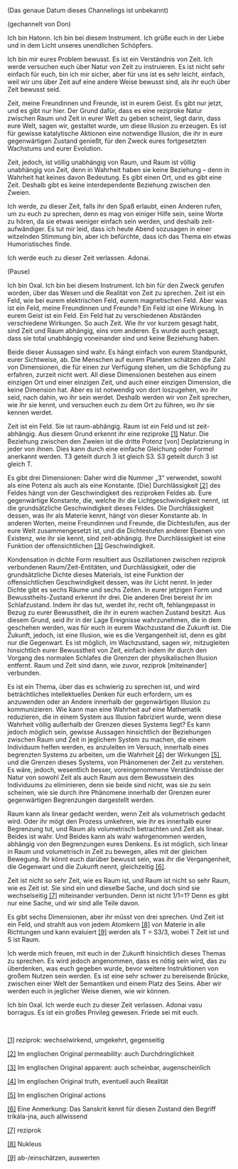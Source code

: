 <p>(Das genaue Datum dieses Channelings ist unbekannt)</p>
<p>(gechannelt von Don)</p>
<p>Ich bin Hatonn. Ich bin bei diesem Instrument. Ich grüße euch in der Liebe und in dem Licht unseres unendlichen Schöpfers.</p>
<p>Ich bin mir eures Problem bewusst. Es ist ein Verständnis von Zeit. Ich werde versuchen euch über Natur von Zeit zu instruieren. Es ist nicht sehr einfach für euch, bin ich mir sicher, aber für uns ist es sehr leicht, einfach, weil wir uns über Zeit auf eine andere Weise bewusst sind, als ihr euch über Zeit bewusst seid. </p>
<p>Zeit, meine Freundinnen und Freunde, ist in eurem Geist. Es gibt nur jetzt, und es gibt nur hier. Der Grund dafür, dass es eine reziproke Natur zwischen Raum und Zeit in eurer Welt zu geben scheint, liegt darin, dass eure Welt, sagen wir, gestaltet wurde, um diese Illusion zu erzeugen. Es ist für gewisse katalytische Aktionen eine notwendige Illusion, die ihr in eure gegenwärtigen Zustand genießt, für den Zweck eures fortgesetzten Wachstums und eurer Evolution.</p>
<p>Zeit, jedoch, ist völlig unabhängig von Raum, und Raum ist völlig unabhängig von Zeit, denn in Wahrheit haben sie keine Beziehung – denn in Wahrheit hat keines davon Bedeutung. Es gibt einen Ort, und es gibt eine Zeit. Deshalb gibt es keine interdependente Beziehung zwischen den Zweien.</p>
<p>Ich werde, zu dieser Zeit, falls ihr den Spaß erlaubt, einen Anderen rufen, um zu euch zu sprechen, denn es mag von einiger Hilfe sein, seine Worte zu hören, da sie etwas weniger einfach sein werden, und deshalb zeit-aufwändiger. Es tut mir leid, dass ich heute Abend sozusagen in einer witzelnden Stimmung bin, aber ich befürchte, dass ich das Thema ein etwas Humoristisches finde.</p>
<p>Ich werde euch zu dieser Zeit verlassen. Adonai.</p>
<p> (Pause)</p>
<p>Ich bin Oxal. Ich bin bei diesem Instrument. Ich bin für den Zweck gerufen worden, über das Wesen und die Realität von Zeit zu sprechen. Zeit ist ein Feld, wie bei eurem elektrischen Feld, eurem magnetischen Feld. Aber was ist ein Feld, meine Freundinnen und Freunde? Ein Feld ist eine Wirkung. In eurem Geist ist ein Feld. Ein Feld hat zu verschiedenen Abständen verschiedene Wirkungen. So auch Zeit. Wie ihr vor kurzem gesagt habt, sind Zeit und Raum abhängig, eins vom anderen. Es wurde auch gesagt, dass sie total unabhängig voneinander sind und keine Beziehung haben.</p>
<p>Beide dieser Aussagen sind wahr. Es hängt einfach von eurem Standpunkt, eurer Sichtweise, ab. Die Menschen auf eurem Planeten schätzen die Zahl von Dimensionen, die für einen zur Verfügung stehen, um die Schöpfung zu erfahren, zurzeit nicht wert. All diese Dimensionen bestehen aus einem einzigen Ort und einer einzigen Zeit, und auch einer einzigen Dimension, die keine Dimension hat. Aber es ist notwendig von dort loszugehen, wo ihr seid, nach dahin, wo ihr sein werdet. Deshalb werden wir von Zeit sprechen, wie ihr sie kennt, und versuchen euch zu dem Ort zu führen, wo ihr sie kennen werdet.</p>
<p>Zeit ist ein Feld. Sie ist raum-abhängig. Raum ist ein Feld und ist zeit-abhängig. Aus diesem Grund erkennt ihr eine reziproke <a id="_ftnref1" href="#_ftn1" name="_ftnref1">[1]</a> Natur. Die Beziehung zwischen den Zweien ist die dritte Potenz [von] Deplatzierung in jeder von ihnen. Dies kann durch eine einfache Gleichung oder Formel anerkannt werden. T3 geteilt durch 3 ist gleich S3. S3 geteilt durch 3 ist gleich T.</p>
<p>Es gibt drei Dimensionen: Daher wird die Nummer „3“ verwendet, sowohl als eine Potenz als auch als eine Konstante. [Die] Durchlässigkeit <a id="_ftnref2" href="#_ftn2" name="_ftnref2">[2]</a> des Feldes hängt von der Geschwindigkeit des reziproken Feldes ab. Eure gegenwärtige Konstante, die, welche ihr die Lichtgeschwindigkeit nennt, ist die grundsätzliche Geschwindigkeit dieses Feldes. Die Durchlässigkeit dessen, was ihr als Materie kennt, hängt von dieser Konstante ab. In anderen Worten, meine Freundinnen und Freunde, die Dichtestufen, aus der eure Welt zusammengesetzt ist, und die Dichtestufen anderer Ebenen von Existenz, wie ihr sie kennt, sind zeit-abhängig. Ihre Durchlässigkeit ist eine Funktion der offensichtlichen <a id="_ftnref3" href="#_ftn3" name="_ftnref3">[3]</a> Geschwindigkeit.</p>
<p>Kondensation in dichte Form resultiert aus Oszillationen zwischen reziprok verbundenen Raum/Zeit-Entitäten, und Durchlässigkeit, oder die grundsätzliche Dichte dieses Materials, ist eine Funktion der offensichtlichen Geschwindigkeit dessen, was ihr Licht nennt. In jeder Dichte gibt es sechs Räume und sechs Zeiten. In eurer jetzigen Form und Bewusstheits-Zustand erkennt ihr drei. Die anderen Drei bereist ihr im Schlafzustand. Indem ihr das tut, werdet ihr, recht oft, fehlangepasst in Bezug zu eurer Bewusstheit, die ihr in eurem wachen Zustand besitzt. Aus diesem Grund, seid ihr in der Lage Ereignisse wahrzunehmen, die in dem geschehen werden, was für euch in eurem Wachzustand die Zukunft ist. Die Zukunft, jedoch, ist eine Illusion, wie es die Vergangenheit ist, denn es gibt nur die Gegenwart. Es ist möglich, im Wachzustand, sagen wir, mitzugleiten hinsichtlich eurer Bewusstheit von Zeit, einfach indem ihr durch den Vorgang des normalen Schlafes die Grenzen der physikalischen Illusion entfernt. Raum und Zeit sind dann, wie zuvor, reziprok [miteinander] verbunden.</p>
<p>Es ist ein Thema, über das es schwierig zu sprechen ist, und wird beträchtliches intellektuelles Denken für euch erfordern, um es anzuwenden oder an Andere innerhalb der gegenwärtigen Illusion zu kommunizieren. Wie kann man eine Wahrheit auf eine Mathematik reduzieren, die in einem System aus Illusion fabriziert wurde, wenn diese Wahrheit völlig außerhalb der Grenzen dieses Systems liegt? Es kann jedoch möglich sein, gewisse Aussagen hinsichtlich der Beziehungen zwischen Raum und Zeit in jeglichem System zu machen, die einem Individuum helfen werden, es anzuleiten im Versuch, innerhalb eines begrenzten Systems zu arbeiten, um die Wahrheit <a id="_ftnref4" href="#_ftn4" name="_ftnref4">[4]</a> der Wirkungen <a id="_ftnref5" href="#_ftn5" name="_ftnref5">[5]</a>, und die Grenzen dieses Systems, von Phänomenen der Zeit zu verstehen. Es wäre, jedoch, wesentlich besser, voreingenommene Verständnisse der Natur von sowohl Zeit als auch Raum aus dem Bewusstsein des Individuums zu eliminieren, denn sie beide sind nicht, was sie zu sein scheinen, wie sie durch ihre Phänomene innerhalb der Grenzen eurer gegenwärtigen Begrenzungen dargestellt werden.</p>
<p>Raum kann als linear gedacht werden, wenn Zeit als volumetrisch gedacht wird. Oder ihr mögt den Prozess umkehren, wie ihr es innerhalb eurer Begrenzung tut, und Raum als volumetrisch betrachten und Zeit als linear. Beides ist wahr. Und Beides kann als wahr wahrgenommen werden, abhängig von den Begrenzungen eures Denkens. Es ist möglich, sich linear in Raum und volumetrisch in Zeit zu bewegen, alles mit der gleichen Bewegung. Ihr könnt euch darüber bewusst sein, was ihr die Vergangenheit, die Gegenwart und die Zukunft nennt, gleichzeitig <a id="_ftnref6" href="#_ftn6" name="_ftnref6">[6]</a>. </p>
<p>Zeit ist nicht so sehr Zeit, wie es Raum ist, und Raum ist nicht so sehr Raum, wie es Zeit ist. Sie sind ein und dieselbe Sache, und doch sind sie wechselseitig <a id="_ftnref7" href="#_ftn7" name="_ftnref7">[7]</a> miteinander verbunden. Denn ist nicht 1/1=1? Denn es gibt nur eine Sache, und wir sind alle Teile davon.</p>
<p>Es gibt sechs Dimensionen, aber ihr müsst von drei sprechen. Und Zeit ist ein Feld, und strahlt aus von jedem Atomkern <a id="_ftnref8" href="#_ftn8" name="_ftnref8">[8]</a> von Materie in alle Richtungen und kann evaluiert <a id="_ftnref9" href="#_ftn9" name="_ftnref9">[9]</a> werden als T = S3/3, wobei T Zeit ist und S ist Raum.</p>
<p>Ich werde mich freuen, mit euch in der Zukunft hinsichtlich dieses Themas zu sprechen. Es wird jedoch angenommen, dass es nötig sein wird, das zu überdenken, was euch gegeben wurde, bevor weitere Instruktionen von großem Nutzen sein werden. Es ist eine sehr schwer zu bereisende Brücke, zwischen einer Welt der Semantiken und einem Platz des Seins. Aber wir werden euch in jeglicher Weise dienen, wie wir können.</p>
<p>Ich bin Oxal. Ich werde euch zu dieser Zeit verlassen. Adonai vasu borragus. Es ist ein großes Privileg gewesen. Friede sei mit euch.</p>


<p class="separator-left-33"> </p>
<p class="footnote"><a id="_ftn1" href="#_ftnref1" name="_ftn1">[1]</a> reziprok: wechselwirkend, umgekehrt, gegenseitig</p>
<p class="footnote"><a id="_ftn2" href="#_ftnref2" name="_ftn2">[2]</a> Im englischen Original permeability: auch Durchdringlichkeit</p>
<p class="footnote"><a id="_ftn3" href="#_ftnref3" name="_ftn3">[3]</a> Im englischen Original apparent: auch scheinbar, augenscheinlich </p>
<p class="footnote"><a id="_ftn4" href="#_ftnref4" name="_ftn4">[4]</a> Im englischen Original truth, eventuell auch Realität</p>
<p class="footnote"><a id="_ftn5" href="#_ftnref5" name="_ftn5">[5]</a> Im englischen Original actions</p>
<p class="footnote"><a id="_ftn6" href="#_ftnref6" name="_ftn6">[6]</a> Eine Anmerkung: Das Sanskrit kennt für diesen Zustand den Begriff trikála-jna, auch allwissend</p>
<p class="footnote"><a id="_ftn7" href="#_ftnref7" name="_ftn7">[7]</a> reziprok</p>
<p class="footnote"><a id="_ftn8" href="#_ftnref8" name="_ftn8">[8]</a> Nukleus</p>
<p class="footnote"><a id="_ftn9" href="#_ftnref9" name="_ftn9">[9]</a> ab-/einschätzen, auswerten</p>